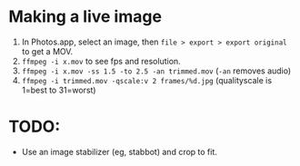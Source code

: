 # Making a live image

1. In Photos.app, select an image, then `file > export > export original` to get a MOV.
2. `ffmpeg -i x.mov` to see fps and resolution.
3. `ffmpeg -i x.mov -ss 1.5 -to 2.5 -an trimmed.mov`  (`-an` removes audio)
4. `ffmpeg -i trimmed.mov -qscale:v 2 frames/%d.jpg` (qualityscale is 1=best to 31=worst)




# TODO:
- Use an image stabilizer (eg, stabbot) and crop to fit.
